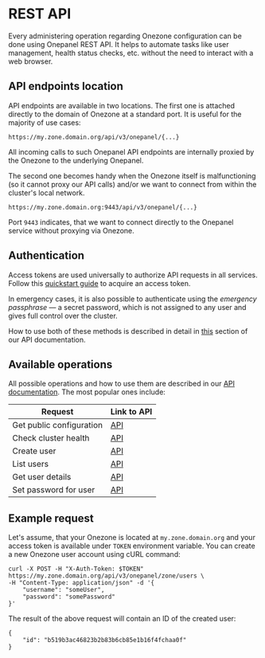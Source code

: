 # REST API

Every administering operation regarding Onezone configuration can be done using
Onepanel REST API. It helps to automate tasks like user management, health
status checks, etc. without the need to interact with a web browser.

## API endpoints location

API endpoints are available in two locations. The first one is attached directly
to the domain of Onezone at a standard port. It is useful for the majority
of use cases:

```
https://my.zone.domain.org/api/v3/onepanel/{...}
```

All incoming calls to such Onepanel API endpoints are internally proxied by the
Onezone to the underlying Onepanel.

The second one becomes handy when the Onezone itself is malfunctioning (so
it cannot proxy our API calls) and/or we want to connect from within the
cluster's local network.

```
https://my.zone.domain.org:9443/api/v3/onepanel/{...}
```

Port `9443` indicates, that we want to connect directly to the Onepanel service
without proxying via Onezone.

## Authentication

Access tokens are used universally to authorize API requests in all services.
Follow this [quickstart guide][]
to acquire an access token.

In emergency cases, it is also possible to authenticate using the *emergency
passphrase* — a secret password, which is not assigned to any user and gives
full control over the cluster.

How to use both of these methods is described in detail in [this][api-authentication]
section of our API documentation.

## Available operations

All possible operations and how to use them are described in our
[API documentation][]. The most
popular ones include:

| Request                  | Link to API                     |
| ------------------------ | ------------------------------- |
| Get public configuration | [API][api-get-configuration]    |
| Check cluster health     | [API][api-health]               |
| Create user              | [API][api-add-onezone-user]     |
| List users               | [API][api-get-onezone-users]    |
| Get user details         | [API][api-get-onezone-user]     |
| Set password for user    | [API][api-change-user-password] |

## Example request

Let's assume, that your Onezone is located at `my.zone.domain.org` and your
access token is available under `TOKEN` environment variable. You can create a
new Onezone user account using cURL command:

```
curl -X POST -H "X-Auth-Token: $TOKEN" https://my.zone.domain.org/api/v3/onepanel/zone/users \
-H "Content-Type: application/json" -d '{
    "username": "someUser",
    "password": "somePassword"
}'
```

The result of the above request will contain an ID of the created user:

```
{
    "id": "b519b3ac46823b2b83b6cb85e1b16f4fchaa0f"
}
```

[quickstart guide]: ../../../user-guide/tokens.md#access-token-quickstart

[api-authentication]: https://onedata.org/#/home/api/latest/onepanel?anchor=section/Overview/Authentication

[API documentation]: https://onedata.org/#/home/api/latest/onepanel

[api-get-configuration]: https://onedata.org/#/home/api/latest/onepanel?anchor=operation/get_configuration

[api-health]: https://onedata.org/#/home/api/latest/onepanel?anchor=operation/health

[api-add-onezone-user]: https://onedata.org/#/home/api/latest/onepanel?anchor=operation/add_onezone_user

[api-get-onezone-users]: https://onedata.org/#/home/api/latest/onepanel?anchor=operation/get_onezone_users

[api-get-onezone-user]: https://onedata.org/#/home/api/latest/onepanel?anchor=operation/get_onezone_user

[api-change-user-password]: https://onedata.org/#/home/api/latest/onepanel?anchor=operation/change_user_password
